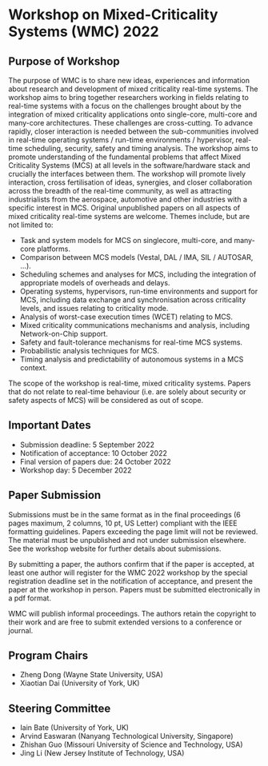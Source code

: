 # Workshop on Mixed-Criticality Systems (WMC) 2022

## Purpose of Workshop

The purpose of WMC is to share new ideas, experiences and information about research and development of mixed criticality real-time systems. The workshop aims to bring together researchers working in fields relating to real-time systems with a focus on the challenges brought about by the integration of mixed criticality applications onto single-core, multi-core and many-core architectures. These challenges are cross-cutting. To advance rapidly, closer interaction is needed between the sub-communities involved in real-time operating systems / run-time environments / hypervisor, real-time scheduling, security, safety and timing analysis. The workshop aims to promote understanding of the fundamental problems that affect Mixed Criticality Systems (MCS) at all levels in the software/hardware stack and crucially the interfaces between them. The workshop will promote lively interaction, cross fertilisation of ideas, synergies, and closer collaboration across the breadth of the real-time community, as well as attracting industrialists from the aerospace, automotive and other industries with a specific interest in MCS. Original unpublished papers on all aspects of mixed criticality real-time systems are welcome. Themes include, but are not limited to:

- Task and system models for MCS on singlecore, multi-core, and many-core platforms.
- Comparison between MCS models (Vestal, DAL / IMA, SIL / AUTOSAR, …).
- Scheduling schemes and analyses for MCS, including the integration of appropriate models of overheads and delays.
- Operating systems, hypervisors, run-time environments and support for MCS, including data exchange and synchronisation across criticality levels, and issues relating to criticality mode.
- Analysis of worst-case execution times (WCET) relating to MCS.
- Mixed criticality communications mechanisms and analysis, including Network-on-Chip support.
- Safety and fault-tolerance mechanisms for real-time MCS systems.
- Probabilistic analysis techniques for MCS.
- Timing analysis and predictability of autonomous systems in a MCS context.

The scope of the workshop is real-time, mixed criticality systems. Papers that do not relate to real-time behaviour (i.e. are solely about security or safety aspects of MCS) will be considered as out of scope.

## Important Dates

- Submission deadline: 5 September 2022
- Notification of acceptance: 10 October 2022
- Final version of papers due: 24 October 2022
- Workshop day: 5 December 2022

## Paper Submission

Submissions must be in the same format as in the final proceedings (6 pages maximum, 2 columns, 10 pt, US Letter) compliant with the IEEE formatting guidelines. Papers exceeding the page limit will not be reviewed. The material must be unpublished and not under submission elsewhere. See the workshop website for further details about submissions.

By submitting a paper, the authors confirm that if the paper is accepted, at least one author will register for the WMC 2022 workshop by the special registration deadline set in the notification of acceptance, and present the paper at the workshop in person. Papers must be submitted electronically in a pdf format. 

WMC will publish informal proceedings. The authors retain the copyright to their work and are free to submit extended versions to a conference or journal.

## Program Chairs

- Zheng Dong (Wayne State University, USA)
- Xiaotian Dai (University of York, UK)

## Steering Committee

- Iain Bate (University of York, UK)
- Arvind Easwaran (Nanyang Technological University, Singapore)
- Zhishan Guo (Missouri University of Science and Technology, USA)
- Jing Li (New Jersey Institute of Technology, USA)
